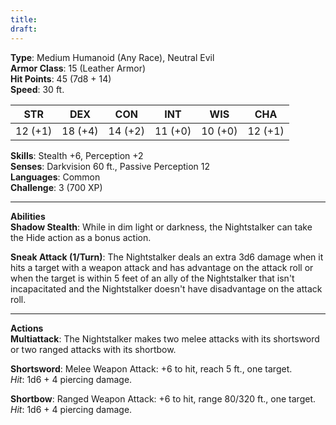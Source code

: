 ```yaml
---
title: 
draft:
---
```


**Type**: Medium Humanoid (Any Race), Neutral Evil  
**Armor Class**: 15 (Leather Armor)  
**Hit Points**: 45 (7d8 + 14)  
**Speed**: 30 ft.

|STR|DEX|CON|INT|WIS|CHA|
|---|---|---|---|---|---|
|12 (+1)|18 (+4)|14 (+2)|11 (+0)|10 (+0)|12 (+1)|

**Skills**: Stealth +6, Perception +2  
**Senses**: Darkvision 60 ft., Passive Perception 12  
**Languages**: Common  
**Challenge**: 3 (700 XP)

---

**Abilities**  
**Shadow Stealth**: While in dim light or darkness, the Nightstalker can take the Hide action as a bonus action.

**Sneak Attack (1/Turn)**: The Nightstalker deals an extra 3d6 damage when it hits a target with a weapon attack and has advantage on the attack roll or when the target is within 5 feet of an ally of the Nightstalker that isn't incapacitated and the Nightstalker doesn't have disadvantage on the attack roll.

---

**Actions**  
**Multiattack**: The Nightstalker makes two melee attacks with its shortsword or two ranged attacks with its shortbow.

**Shortsword**: Melee Weapon Attack: +6 to hit, reach 5 ft., one target.  
_Hit_: 1d6 + 4 piercing damage.

**Shortbow**: Ranged Weapon Attack: +6 to hit, range 80/320 ft., one target.  
_Hit_: 1d6 + 4 piercing damage.